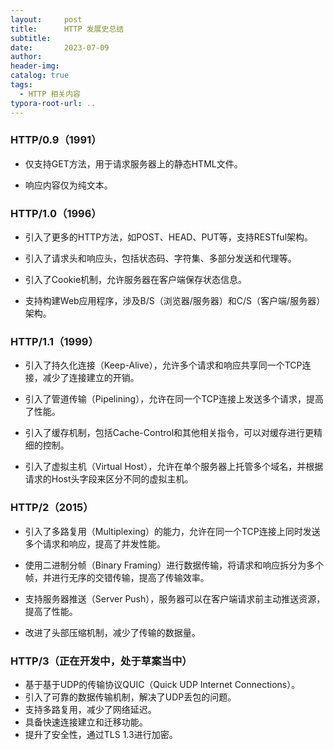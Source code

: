 ```yaml
---
layout:     post
title:     	HTTP 发展史总结
subtitle:  
date:       2023-07-09
author:     
header-img: 
catalog: true
tags:
  - HTTP 相关内容
typora-root-url: ..
---
```


### HTTP/0.9（1991）

- 仅支持GET方法，用于请求服务器上的静态HTML文件。

- 响应内容仅为纯文本。



### HTTP/1.0（1996）

- 引入了更多的HTTP方法，如POST、HEAD、PUT等，支持RESTful架构。

- 引入了请求头和响应头，包括状态码、字符集、多部分发送和代理等。
- 引入了Cookie机制，允许服务器在客户端保存状态信息。
- 支持构建Web应用程序，涉及B/S（浏览器/服务器）和C/S（客户端/服务器）架构。



### HTTP/1.1（1999）

- 引入了持久化连接（Keep-Alive），允许多个请求和响应共享同一个TCP连接，减少了连接建立的开销。

- 引入了管道传输（Pipelining），允许在同一个TCP连接上发送多个请求，提高了性能。
- 引入了缓存机制，包括Cache-Control和其他相关指令，可以对缓存进行更精细的控制。
- 引入了虚拟主机（Virtual Host），允许在单个服务器上托管多个域名，并根据请求的Host头字段来区分不同的虚拟主机。



### HTTP/2（2015）

- 引入了多路复用（Multiplexing）的能力，允许在同一个TCP连接上同时发送多个请求和响应，提高了并发性能。

- 使用二进制分帧（Binary Framing）进行数据传输，将请求和响应拆分为多个帧，并进行无序的交错传输，提高了传输效率。
- 支持服务器推送（Server Push），服务器可以在客户端请求前主动推送资源，提高了性能。
- 改进了头部压缩机制，减少了传输的数据量。



### HTTP/3（正在开发中，处于草案当中）

- 基于基于UDP的传输协议QUIC（Quick UDP Internet Connections）。
- 引入了可靠的数据传输机制，解决了UDP丢包的问题。
- 支持多路复用，减少了网络延迟。
- 具备快速连接建立和迁移功能。
- 提升了安全性，通过TLS 1.3进行加密。
